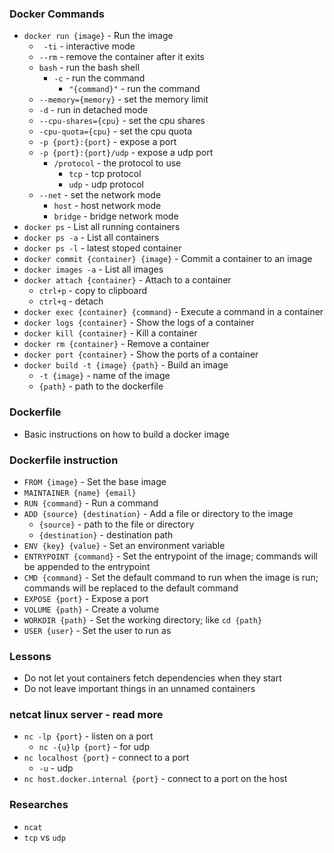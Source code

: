 ### Docker Commands

* `docker run {image}` - Run the image
    * ` -ti` - interactive mode
    * `--rm` - remove the container after it exits
    * `bash` - run the bash shell
        * `-c` - run the command
            * `"{command}"` - run the command
    * `--memory={memory}` - set the memory limit
    * `-d` - run in detached mode
    * `--cpu-shares={cpu}` - set the cpu shares
    * `-cpu-quota={cpu}` - set the cpu quota
    * `-p {port}:{port}` - expose a port
    * `-p {port}:{port}/udp` - expose a udp port
        * `/protocol` - the protocol to use
            * `tcp` - tcp protocol
            * `udp` - udp protocol
    * `--net` - set the network mode
        * `host` - host network mode
        * `bridge` - bridge network mode
* `docker ps` - List all running containers
* `docker ps -a` - List all containers
* `docker ps -l` - latest stoped container
*  `docker commit {container} {image}` - Commit a container to an image
* `docker images -a` - List all images
* `docker attach {container}` - Attach to a container
    * `ctrl+p` - copy to clipboard
    * `ctrl+q` - detach
* `docker exec {container} {command}` - Execute a command in a container
* `docker logs {container}` - Show the logs of a container
* `docker kill {container}` - Kill a container
* `docker rm {container}` - Remove a container
* `docker port {container}` - Show the ports of a container
* `docker build -t {image} {path}` - Build an image
    * `-t {image}` - name of the image
    * `{path}` - path to the dockerfile

### Dockerfile
* Basic instructions on how to build a docker image 

### Dockerfile instruction
* `FROM {image}` - Set the base image
* `MAINTAINER {name} {email} `
* `RUN {command}` - Run a command
* `ADD {source} {destination}` - Add a file or directory to the image
    * `{source}` - path to the file or directory
    * `{destination}` - destination path
* `ENV {key} {value}` - Set an environment variable
* `ENTRYPOINT {command}` - Set the entrypoint of the image; commands will be appended to the entrypoint
* `CMD {command}` - Set the default command to run when the image is run; commands will be replaced to the default command
* `EXPOSE {port}` - Expose a port
* `VOLUME {path}` - Create a volume
* `WORKDIR {path}` - Set the working directory; like `cd {path}`
* `USER {user}` - Set the user to run as

### Lessons

* Do not let yout containers fetch dependencies when they start 
* Do not leave important things in an unnamed containers


### netcat linux server - read more
- `nc -lp {port}` - listen on a port
    - `nc -{u}lp {port}` - for udp
- `nc localhost {port}` - connect to a port
    - `-u` - udp
- `nc host.docker.internal {port}` - connect to a port on the host

### Researches
- `ncat`
- `tcp` vs `udp`